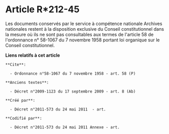 # Article R*212-45

Les documents conservés par le service à compétence nationale Archives nationales restent à la disposition exclusive du
Conseil constitutionnel dans la mesure où ils ne sont pas consultables aux termes de l'article 58 de l'ordonnance n° 58-1067
du 7 novembre 1958 portant loi organique sur le Conseil constitutionnel.

**Liens relatifs à cet article**

	**Cite**:

	  - Ordonnance n°58-1067 du 7 novembre 1958 - art. 58 (P)

	**Anciens textes**:

	  - Décret n°2009-1123 du 17 septembre 2009 - art. 8 (Ab)

	**Créé par**:

	  - Décret n°2011-573 du 24 mai 2011  - art.

	**Codifié par**:

	  - Décret n°2011-573 du 24 mai 2011 Annexe - art.
